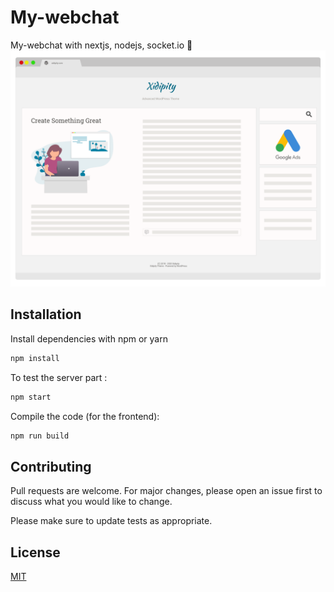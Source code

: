 # My-webchat
My-webchat with nextjs, nodejs, socket.io 💭 
<img src="https://raw.githubusercontent.com/othneildrew/Best-README-Template/master/images/screenshot.png">
## Installation

Install dependencies with npm or yarn

```bash
npm install
```
To test the server part :
```bash
npm start
```

Compile the code (for the frontend):
```bash
npm run build
```
## Contributing
Pull requests are welcome. For major changes, please open an issue first to discuss what you would like to change.

Please make sure to update tests as appropriate.

## License
[MIT](https://choosealicense.com/licenses/mit/)
